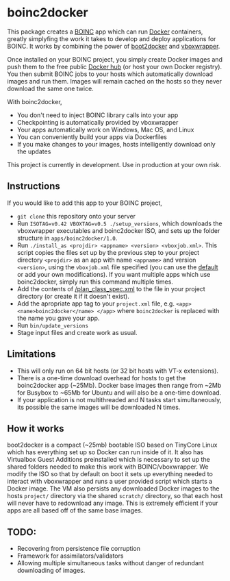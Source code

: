 boinc2docker
============

This package creates a [BOINC](https://boinc.berkeley.edu/) app which can run [Docker](https://www.docker.com/) containers, greatly simplyfing the work it takes to develop and deploy applications for BOINC. It works by combining the power of [boot2docker](http://boot2docker.io/) and [vboxwrapper](http://boinc.berkeley.edu/trac/wiki/VboxApps).

Once installed on your BOINC project, you simply create Docker images and push them to the free public [Docker hub](http://hub.docker.com) (or host your own Docker registry). You then submit BOINC jobs to your hosts which automatically download images and run them. Images will remain cached on the hosts so they never download the same one twice. 

With boinc2docker,

* You don't need to inject BOINC library calls into your app
* Checkpointing is automatically provided by vboxwrapper
* Your apps automatically work on Windows, Mac OS, and Linux
* You can conveniently build your apps via Dockerfiles
* If you make changes to your images, hosts intelligently download only the updates

This project is currently in development. Use in production at your own risk. 

Instructions
------------

If you would like to add this app to your BOINC project,

* `git clone` this repository onto your server
* Run `ISOTAG=v0.42 VBOXTAG=v0.5 ./setup_versions`, which downloads the vboxwrapper executables and boinc2docker ISO, and sets up the folder structure in `apps/boinc2docker/1.0`. 
* Run `./install_as <projdir> <appname> <version> <vboxjob.xml>`. This script copies the files set up by the previous step to your project directory `<projdir>` as an app with name `<appname>` and version `<version>`, using the `vboxjob.xml` file specified (you can use the [default](/apps/boinc2docker/1.0/example/vbox_job.xml) or add your own modifications).  If you want multiple apps which use boinc2docker, simply run this command multiple times.
* Add the contents of [/plan_class_spec.xml](/plan_class_spec.xml) to the file in your project directory (or create it if it doesn't exist).
* Add the apropriate app tag to your `project.xml` file, e.g. `<app> <name>boinc2docker</name> </app>` where `boinc2docker` is replaced with the name you gave your app. 
* Run `bin/update_versions`
* Stage input files and create work as usual. 


Limitations 
-----------
* This will only run on 64 bit hosts (or 32 bit hosts with VT-x extensions). 
* There is a one-time download overhead for hosts to get the boinc2docker app (~25Mb). Docker base images then range from ~2Mb for Busybox to ~65Mb for Ubuntu and will also be a one-time download. 
* If your application is not multithreaded and N tasks start simultaneously, its possible the same images will be downloaded N times. 



How it works
------------

boot2docker is a compact (~25mb) bootable ISO based on TinyCore Linux which has everything set up so Docker can run inside of it. It also has Virtualbox Guest Additions preinstalled which is necessary to set up the shared folders needed to make this work with BOINC/vboxwrapper. We modify the ISO so that by default on boot it sets up everything needed to interact with vboxwrapper and runs a user provided script which starts a Docker image. The VM also persists any downloaded Docker images to the hosts `project/` directory via the shared `scratch/` directory, so that each host will never have to redownload any image. This is extremely efficient if your apps are all based off of the same base images. 


TODO:
-----
* Recovering from persistence file corruption
* Framework for assimilators/validators
* Allowing multiple simultaneous tasks without danger of redundant downloading of images. 
